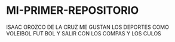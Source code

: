 # MI-PRIMER-REPOSITORIO

ISAAC OROZCO DE LA CRUZ
ME GUSTAN LOS DEPORTES COMO VOLEIBOL FUT BOL Y SALIR CON LOS COMPAS Y LOS CULOS
